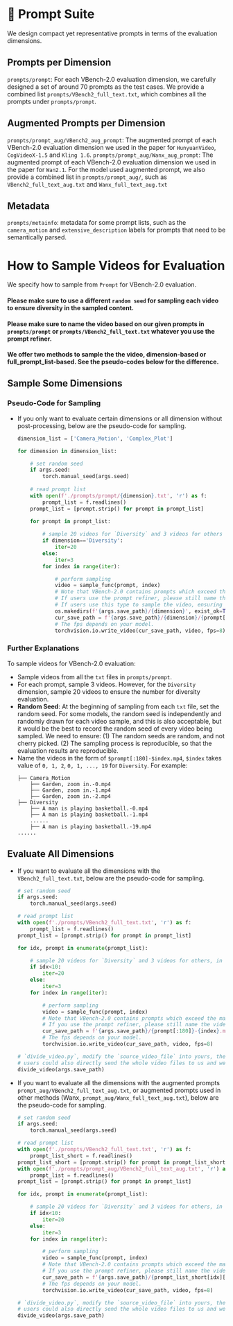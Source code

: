 # :bookmark_tabs: Prompt Suite

We design compact yet representative prompts in terms of the evaluation dimensions.


## Prompts per Dimension
`prompts/prompt`: For each VBench-2.0 evaluation dimension, we carefully designed a set of around 70 prompts as the test cases.
We provide a combined list `prompts/VBench2_full_text.txt`, which combines all the prompts under `prompts/prompt`.

## Augmented Prompts per Dimension
`prompts/prompt_aug/VBench2_aug_prompt`: The augmented prompt of each VBench-2.0 evaluation dimension we used in the paper for `HunyuanVideo`, `CogVideoX-1.5` and `Kling 1.6`.
`prompts/prompt_aug/Wanx_aug_prompt`: The augmented prompt of each VBench-2.0 evaluation dimension we used in the paper for `Wan2.1`.
For the model used augmented prompt, we also provide a combined list in `prompts/prompt_aug/`, such as `VBench2_full_text_aug.txt` and `Wanx_full_text_aug.txt`

## Metadata
`prompts/metainfo`: metadata for some prompt lists, such as the `camera_motion` and `extensive_description` labels for prompts that need to be semantically parsed.


# How to Sample Videos for Evaluation

We specify how to sample from `Prompt` for VBench-2.0 evaluation. 
#### Please make sure to use a different `random seed` for sampling each video to ensure diversity in the sampled content.
#### Please make sure to name the video based on our given prompts in `prompts/prompt` or `prompts/VBench2_full_text.txt` whatever you use the prompt refiner.
#### We offer two methods to sample the the video, dimension-based or full_prompt_list-based. See the pseudo-codes below for the difference.
## Sample Some Dimensions

### Pseudo-Code for Sampling
- If you only want to evaluate certain dimensions or all dimension without post-processing, below are the pseudo-code for sampling.
    ```python
    dimension_list = ['Camera_Motion', 'Complex_Plot']

    for dimension in dimension_list:

        # set random seed
        if args.seed:
            torch.manual_seed(args.seed)    
        
        # read prompt list
        with open(f'./prompts/prompt/{dimension}.txt', 'r') as f:
            prompt_list = f.readlines()
        prompt_list = [prompt.strip() for prompt in prompt_list]
        
        for prompt in prompt_list:

            # sample 20 videos for `Diversity` and 3 videos for others
            if dimension=='Diversity':
                iter=20
            else:
                iter=3
            for index in range(iter):

                # perform sampling
                video = sample_func(prompt, index)    
                # Note that VBench-2.0 contains prompts which exceed the max length of naming, so we use the first 180 characters of the prompt as the name.
                # If users use the prompt refiner, please still name the video by our given prompts.
                # If users use this type to sample the video, ensuring that the video is saved based on the dimension as the prompts between dimensions have overlap.
                os.makedirs(f'{args.save_path}/{dimension}', exist_ok=True)
                cur_save_path = f'{args.save_path}/{dimension}/{prompt[:180]}-{index}.mp4'
                # The fps depends on your model.
                torchvision.io.write_video(cur_save_path, video, fps=8)
    ```

### Further Explanations

To sample videos for VBench-2.0 evaluation:
- Sample videos from all the `txt` files in `prompts/prompt`. 
- For each prompt, sample 3 videos. However, for the `Diversity` dimension, sample 20 videos to ensure the number for diversity evaluation.
- **Random Seed**: At the beginning of sampling from each `txt` file, set the random seed. For some models, the random seed is independently and randomly drawn for each video sample, and this is also acceptable, but it would be the best to record the random seed of every video being sampled. We need to ensure: (1) The random seeds are random, and not cherry picked. (2) The sampling process is reproducible, so that the evaluation results are reproducible.
- Name the videos in the form of `$prompt[:180]-$index.mp4`, `$index` takes value of `0, 1, 2`, `0, 1, ..., 19` for `Diversity`. For example:
    ```   
    ├── Camera_Motion                
        ├── Garden, zoom in.-0.mp4                                       
        ├── Garden, zoom in.-1.mp4                                       
        ├── Garden, zoom in.-2.mp4  
    ├── Diversity                                     
        ├── A man is playing basketball.-0.mp4                                                                      
        ├── A man is playing basketball.-1.mp4                                                                      
        ......                                                                     
        ├── A man is playing basketball.-19.mp4 
    ......
    ```
## Evaluate All Dimensions

- If you want to evaluate all the dimensions with the `VBench2_full_text.txt`, below are the pseudo-code for sampling.
    ```python
    # set random seed
    if args.seed:
        torch.manual_seed(args.seed)    
    
    # read prompt list
    with open(f'./prompts/VBench2_full_text.txt', 'r') as f:
        prompt_list = f.readlines()
    prompt_list = [prompt.strip() for prompt in prompt_list]
    
    for idx, prompt in enumerate(prompt_list):

        # sample 20 videos for `Diversity` and 3 videos for others, in `VBench2_full_text.txt`, we put the prompts of `Diversity` in the beginning.
        if idx<10:
            iter=20
        else:
            iter=3
        for index in range(iter):

            # perform sampling
            video = sample_func(prompt, index)    
            # Note that VBench-2.0 contains prompts which exceed the max length of naming, so we use the first 180 characters of the prompt as the name.
            # If you use the prompt refiner, please still name the video by our given prompts.
            cur_save_path = f'{args.save_path}/{prompt[:180]}-{index}.mp4'
            # The fps depends on your model.
            torchvision.io.write_video(cur_save_path, video, fps=8)
    
    # `divide_video.py`, modify the `source_video_file` into yours, the `target_video_file` is set to `vbench2_videos` as default.
    # users could also directly send the whole video files to us and we will do the remaining process.
    divide_video(args.save_path) 
    ```

- If you want to evaluate all the dimensions with the augmented prompts `prompt_aug/VBench2_full_text_aug.txt`, or augmented prompts used in other methods (Wanx, `prompt_aug/Wanx_full_text_aug.txt`), below are the pseudo-code for sampling.
    ```python
    # set random seed
    if args.seed:
        torch.manual_seed(args.seed)    
    
    # read prompt list
    with open(f'./prompts/VBench2_full_text.txt', 'r') as f:
        prompt_list_short = f.readlines()
    prompt_list_short = [prompt.strip() for prompt in prompt_list_short]
    with open(f'./prompts/prompt_aug/VBench2_full_text_aug.txt', 'r') as f:
        prompt_list = f.readlines()
    prompt_list = [prompt.strip() for prompt in prompt_list]
    
    for idx, prompt in enumerate(prompt_list):

        # sample 20 videos for `Diversity` and 3 videos for others, in `VBench2_full_text.txt`, we put the prompts of `Diversity` in the beginning.
        if idx<10:
            iter=20
        else:
            iter=3
        for index in range(iter):

            # perform sampling
            video = sample_func(prompt, index)    
            # Note that VBench-2.0 contains prompts which exceed the max length of naming, so we use the first 180 characters of the prompt as the name.
            # If you use the prompt refiner, please still name the video by our given prompts.
            cur_save_path = f'{args.save_path}/{prompt_list_short[idx][:180]}-{index}.mp4'
            # The fps depends on your model.
            torchvision.io.write_video(cur_save_path, video, fps=8)
    
    # `divide_video.py`, modify the `source_video_file` into yours, the `target_video_file` is set to `vbench2_videos` as default.
    # users could also directly send the whole video files to us and we will do the remaining process.
    divide_video(args.save_path) 
    ```